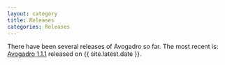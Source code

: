 ```yaml
---
layout: category
title: Releases
categories: Releases
---
```


There have been several releases of Avogadro so far. The most recent
is: [Avogadro 1.1.1](avogadro_111.html) released on {{ site.latest.date }}.
